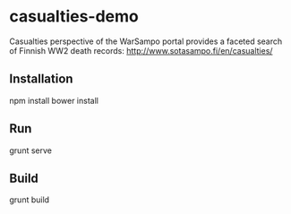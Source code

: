 # casualties-demo
Casualties perspective of the WarSampo portal provides a faceted search of Finnish WW2 death records: http://www.sotasampo.fi/en/casualties/

Installation
------------

npm install
bower install

Run
------------
grunt serve

Build
------------
grunt build
